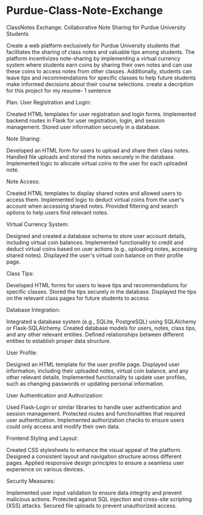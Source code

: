 # Purdue-Class-Note-Exchange
ClassNotes Exchange: Collaborative Note Sharing for Purdue University Students

Create a web platform exclusively for Purdue University students that facilitates the sharing of class notes and valuable tips among students. The platform incentivizes note-sharing by implementing a virtual currency system where students earn coins by sharing their own notes and can use these coins to access notes from other classes. Additionally, students can leave tips and recommendations for specific classes to help future students make informed decisions about their course selections.  create a decription for this project for my resume- 1 sentence

Plan: 
User Registration and Login:

Created HTML templates for user registration and login forms.
Implemented backend routes in Flask for user registration, login, and session management.
Stored user information securely in a database.

Note Sharing:

Developed an HTML form for users to upload and share their class notes.
Handled file uploads and stored the notes securely in the database.
Implemented logic to allocate virtual coins to the user for each uploaded note.

Note Access:

Created HTML templates to display shared notes and allowed users to access them.
Implemented logic to deduct virtual coins from the user's account when accessing shared notes.
Provided filtering and search options to help users find relevant notes.

Virtual Currency System:

Designed and created a database schema to store user account details, including virtual coin balances.
Implemented functionality to credit and deduct virtual coins based on user actions (e.g., uploading notes, accessing shared notes).
Displayed the user's virtual coin balance on their profile page.

Class Tips:

Developed HTML forms for users to leave tips and recommendations for specific classes.
Stored the tips securely in the database.
Displayed the tips on the relevant class pages for future students to access.

Database Integration:

Integrated a database system (e.g., SQLite, PostgreSQL) using SQLAlchemy or Flask-SQLAlchemy.
Created database models for users, notes, class tips, and any other relevant entities.
Defined relationships between different entities to establish proper data structure.

User Profile:

Designed an HTML template for the user profile page.
Displayed user information, including their uploaded notes, virtual coin balance, and any other relevant details.
Implemented functionality to update user profiles, such as changing passwords or updating personal information.

User Authentication and Authorization:

Used Flask-Login or similar libraries to handle user authentication and session management.
Protected routes and functionalities that required user authentication.
Implemented authorization checks to ensure users could only access and modify their own data.

Frontend Styling and Layout:

Created CSS stylesheets to enhance the visual appeal of the platform.
Designed a consistent layout and navigation structure across different pages.
Applied responsive design principles to ensure a seamless user experience on various devices.

Security Measures:

Implemented user input validation to ensure data integrity and prevent malicious actions.
Protected against SQL injection and cross-site scripting (XSS) attacks.
Secured file uploads to prevent unauthorized access.
